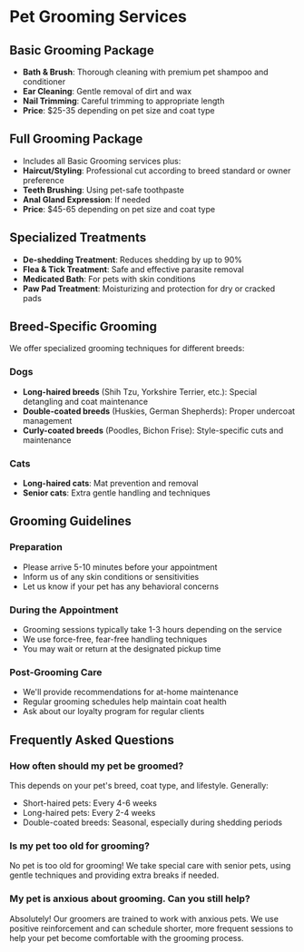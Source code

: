 # Pet Grooming Services

## Basic Grooming Package

- **Bath & Brush**: Thorough cleaning with premium pet shampoo and conditioner
- **Ear Cleaning**: Gentle removal of dirt and wax
- **Nail Trimming**: Careful trimming to appropriate length
- **Price**: $25-35 depending on pet size and coat type

## Full Grooming Package

- Includes all Basic Grooming services plus:
- **Haircut/Styling**: Professional cut according to breed standard or owner preference
- **Teeth Brushing**: Using pet-safe toothpaste
- **Anal Gland Expression**: If needed
- **Price**: $45-65 depending on pet size and coat type

## Specialized Treatments

- **De-shedding Treatment**: Reduces shedding by up to 90%
- **Flea & Tick Treatment**: Safe and effective parasite removal
- **Medicated Bath**: For pets with skin conditions
- **Paw Pad Treatment**: Moisturizing and protection for dry or cracked pads

## Breed-Specific Grooming

We offer specialized grooming techniques for different breeds:

### Dogs
- **Long-haired breeds** (Shih Tzu, Yorkshire Terrier, etc.): Special detangling and coat maintenance
- **Double-coated breeds** (Huskies, German Shepherds): Proper undercoat management
- **Curly-coated breeds** (Poodles, Bichon Frise): Style-specific cuts and maintenance

### Cats
- **Long-haired cats**: Mat prevention and removal
- **Senior cats**: Extra gentle handling and techniques

## Grooming Guidelines

### Preparation
- Please arrive 5-10 minutes before your appointment
- Inform us of any skin conditions or sensitivities
- Let us know if your pet has any behavioral concerns

### During the Appointment
- Grooming sessions typically take 1-3 hours depending on the service
- We use force-free, fear-free handling techniques
- You may wait or return at the designated pickup time

### Post-Grooming Care
- We'll provide recommendations for at-home maintenance
- Regular grooming schedules help maintain coat health
- Ask about our loyalty program for regular clients

## Frequently Asked Questions

### How often should my pet be groomed?
This depends on your pet's breed, coat type, and lifestyle. Generally:
- Short-haired pets: Every 4-6 weeks
- Long-haired pets: Every 2-4 weeks
- Double-coated breeds: Seasonal, especially during shedding periods

### Is my pet too old for grooming?
No pet is too old for grooming! We take special care with senior pets, using gentle techniques and providing extra breaks if needed.

### My pet is anxious about grooming. Can you still help?
Absolutely! Our groomers are trained to work with anxious pets. We use positive reinforcement and can schedule shorter, more frequent sessions to help your pet become comfortable with the grooming process.